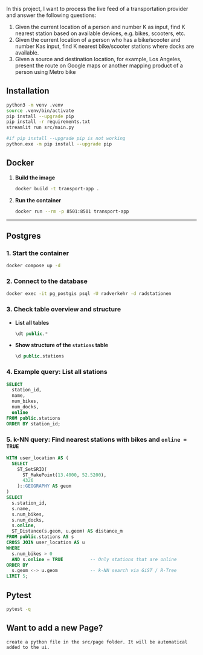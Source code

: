  In this project, I want to process the live feed of a transportation provider and
 answer the following questions:
 1. Given the current location of a person and number K as input, find K
nearest station based on available devices, e.g. bikes, scooters, etc.
 2. Given the current location of a person who has a bike/scooter and number
 Kas input, find K nearest bike/scooter stations where docks are available.
 3. Given a source and destination location, for example, Los Angeles, present
 the route on Google maps or another mapping product of a person using
 Metro bike

## Installation

```bash
python3 -m venv .venv
source .venv/bin/activate
pip install --upgrade pip 
pip install -r requirements.txt
streamlit run src/main.py
```

```bash
#if pip install --upgrade pip is not working
python.exe -m pip install --upgrade pip
```


## Docker

1. **Build the image**  
   ```bash
   docker build -t transport-app .
   ```

2. **Run the container**  
   ```bash
   docker run --rm -p 8501:8501 transport-app
   ```

---

## Postgres

### 1. Start the container  
```bash
docker compose up -d
```

### 2. Connect to the database  
```bash
docker exec -it pg_postgis psql -U radverkehr -d radstationen
```

### 3. Check table overview and structure  
- **List all tables**  
  ```sql
  \dt public.*
  ```
- **Show structure of the `stations` table**  
  ```sql
  \d public.stations
  ```

### 4. Example query: List all stations  
```sql
SELECT
  station_id,
  name,
  num_bikes,
  num_docks,
  online
FROM public.stations
ORDER BY station_id;
```

### 5. k-NN query: Find nearest stations with bikes and `online = TRUE`  
```sql
WITH user_location AS (
  SELECT
    ST_SetSRID(
      ST_MakePoint(13.4000, 52.5200),
      4326
    )::GEOGRAPHY AS geom
)
SELECT
  s.station_id,
  s.name,
  s.num_bikes,
  s.num_docks,
  s.online,
  ST_Distance(s.geom, u.geom) AS distance_m
FROM public.stations AS s
CROSS JOIN user_location AS u
WHERE
  s.num_bikes > 0
  AND s.online = TRUE          -- Only stations that are online
ORDER BY
  s.geom <-> u.geom            -- k-NN search via GiST / R-Tree
LIMIT 5;
```

## Pytest

```bash
pytest -q

```

## Want to add a new Page?
```
create a python file in the src/page folder. It will be automatical added to the ui. 
```